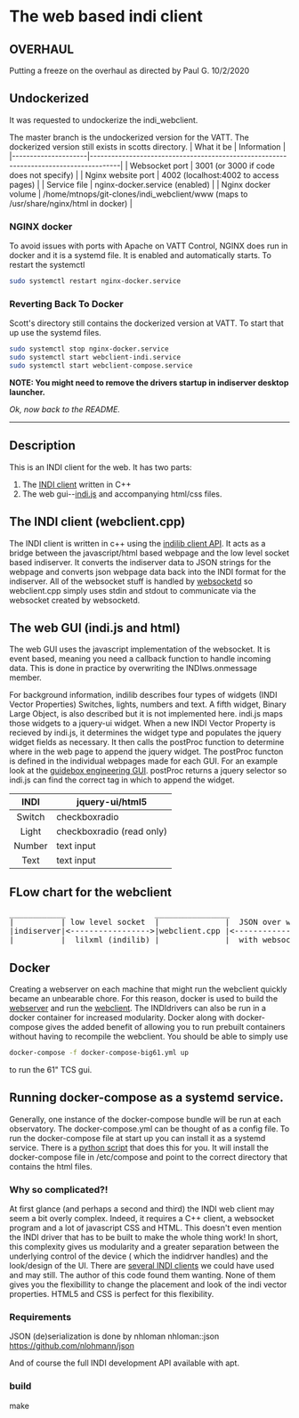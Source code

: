 # The web based indi client

## OVERHAUL
Putting a freeze on the overhaul as directed by Paul G. 10/2/2020

## Undockerized
It was requested to undockerize the indi_webclient. 

The master branch is the undockerized version for the VATT. The dockerized version still exists in scotts directory. 
| What it be          | Information                                                                          |
|---------------------|--------------------------------------------------------------------------------------|
| Websocket port      | 3001 (or 3000 if code does not specify)                                              |
| Nginx website port  | 4002 (localhost:4002 to access pages)                                                |
| Service file        | nginx-docker.service (enabled)                                                       |
| Nginx docker volume | /home/mtnops/git-clones/indi_webclient/www (maps to /usr/share/nginx/html in docker) |

### NGINX docker
To avoid issues with ports with Apache on VATT Control, NGINX does run in docker and it is a systemd file. 
It is enabled and automatically starts. To restart the systemctl
```bash
sudo systemctl restart nginx-docker.service
```

### Reverting Back To Docker
Scott's directory still contains the dockerized version at VATT. To start that up use the systemd files.

```bash
sudo systemctl stop nginx-docker.service
sudo systemctl start webclient-indi.service
sudo systemctl start webclient-compose.service
```

**NOTE: You might need to remove the drivers startup in indiserver desktop launcher.**

*Ok, now back to the README.*
______

## Description 
This is an INDI client for the web. It has two parts:
1. The [INDI client](https://github.com/srswinde/indi_webclient/blob/master/src/webclient.cpp) written in C++
2. The web gui--[indi.js](https://github.com/srswinde/indi_webclient/blob/master/www/indi/indi.js) and accompanying html/css files. 

 
## The INDI client (webclient.cpp) 
The INDI client is written in c++ using the [indilib client API](http://www.indilib.org/api/classINDI_1_1BaseClient.html).
It acts as a bridge between the javascript/html based webpage and the low level socket based indiserver. It converts 
the indiserver data to JSON strings for the webpage and converts json webpage data back into the INDI format for the
indiserver. All of the websocket stuff is handled by [websocketd](https://github.com/joewalnes/websocketd) so webclient.cpp
simply uses stdin and stdout to communicate via the websocket created by websocketd. 

## The web GUI (indi.js and html) 
The web GUI uses the javascript implementation of the websocket. It is event based, meaning you need a callback function to handle incoming data. This is done in practice by overwriting the INDIws.onmessage member. 

For background information, indilib describes four types of widgets (INDI Vector Properties) Switches, lights, numbers and text. A fifth widget, Binary Large Object, is also described but it is not implemented here. indi.js maps those widgets to a jquery-ui widget. When a new INDI Vector Property is recieved by indi.js, it determines the widget type and populates the jquery widget fields as necessary. It then calls the postProc function to determine where in the web page to append the jquery widget. The postProc functon is defined in the individual webpages made for each GUI. For an example look at the [guidebox engineering GUI](https://github.com/srswinde/indi_webclient/blob/master/www/guidebox_engineering.html). postProc returns a jquery selector so indi.js can find the correct tag in which to append the widget. 


|  INDI  | jquery-ui/html5           |
|:------:|---------------------------|
| Switch | checkboxradio             |
| Light  | checkboxradio (read only) |
| Number | text input                |
| Text   | text input                |



## FLow chart for the webclient 
<pre>
____________                   ________________                      _________
|          | low level socket  |              |  JSON over websocket |       |
|indiserver|<----------------->|webclient.cpp |<-------------------->|indi.js|
|__________|  lilxml (indilib) |______________|  with websocketd     |_______|
</pre>

## Docker
Creating a webserver on each machine that might run the webclient quickly became an unbearable chore. For this reason, docker is used to build the [webserver](https://hub.docker.com/_/nginx) and run the [webclient](https://hub.docker.com/r/srswinde/indi_webclient). The INDIdrivers can also be run in a docker container for increased modularity. 
Docker along with docker-compose gives the added benefit of allowing you to run prebuilt containers without having to recompile the webclient. You should be able to simply use 
```bash
docker-compose -f docker-compose-big61.yml up 
```
to run the 61" TCS gui. 

## Running docker-compose as a systemd service. 
Generally, one instance of the docker-compose bundle will be run at each observatory. The docker-compose.yml can be thought of as a config file. To run the docker-compose file at start up you can install it as a systemd service. There is a [python script](https://github.com/srswinde/indi_webclient/blob/master/systemd/install-service.py) that does this for you. It will install the docker-compose file in /etc/compose and point to the correct directory that contains the html files. 

### Why so complicated?! 
At first glance  (and perhaps a second and third) the INDI web client may seem a bit overly complex. Indeed, it requires a C++ client, a websocket program and a lot of javascript CSS and HTML. This doesn't even mention the INDI driver that has to be built to make the whole thing work! In short, this complexity gives us modularity and a greater separation between the underlying control of the device ( which the indidrver handles) and the look/design of the UI. There are [several INDI clients](https://www.indilib.org/about/clients.html) we could have used and may still. The author of this code found them wanting. None of them gives you the flexibillity to change the placement and look of the indi vector properties. HTML5 and CSS is perfect for this flexibility. 


### Requirements 
JSON (de)serialization is done by nhloman
nhloman::json <https://github.com/nlohmann/json>





And of course the full INDI development API available with apt. 


### build ###
make
